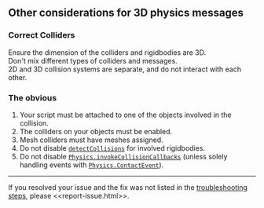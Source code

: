 ## Other considerations for 3D physics messages

### Correct Colliders
Ensure the dimension of the colliders and rigidbodies are 3D.  
Don't mix different types of colliders and messages.  
2D and 3D collision systems are separate, and do not interact with each other.

### The obvious
1. Your script must be attached to one of the objects involved in the collision.
1. The colliders on your objects must be enabled.
1. Mesh colliders must have meshes assigned.
1. Do not disable [`detectCollisions`](https://docs.unity3d.com/ScriptReference/Rigidbody-detectCollisions.html) for involved rigidbodies.
1. Do not disable [`Physics.invokeCollisionCallbacks`](https://docs.unity3d.com/2023.2/Documentation/ScriptReference/Physics-invokeCollisionCallbacks.html) (unless solely handling events with [`Physics.ContactEvent`](https://docs.unity3d.com/2023.2/Documentation/ScriptReference/Physics.ContactEvent.html)).

---
If you resolved your issue and the fix was not listed in the [troubleshooting steps](../Physics%20Messages.md), please <<report-issue.html>>.